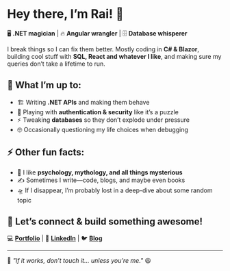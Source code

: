# Hey there, I’m Rai! 👋  
🖥️ **.NET magician** | 🔥 **Angular wrangler** | 🗄️ **Database whisperer**  

I break things so I can fix them better. Mostly coding in **C# & Blazor**, building cool stuff with **SQL, React and whatever I like**, and making sure my queries don’t take a lifetime to run.  

## 🚀 What I’m up to:  
- 🏗️ Writing **.NET APIs** and making them behave  
- 🔐 Playing with **authentication & security** like it’s a puzzle  
- ⚡ Tweaking **databases** so they don’t explode under pressure  
- 🤓 Occasionally questioning my life choices when debugging  

## ⚡ Other fun facts:  
- 🧠 I like **psychology, mythology, and all things mysterious**  
- ✍️ Sometimes I write—code, blogs, and maybe even books  
- 🛸 If I disappear, I’m probably lost in a deep-dive about some random topic  

## 📌 Let’s connect & build something awesome!  
💻 [**Portfolio**](https://raizela.net/Portofolio/) | 🏢 [**LinkedIn**](https://www.linkedin.com/in/raimonda-zela-32793b212/) | 🐦 [**Blog**](https://thecutenerd.com/)  

---
🔹 _"If it works, don’t touch it... unless you’re me."_ 😆
